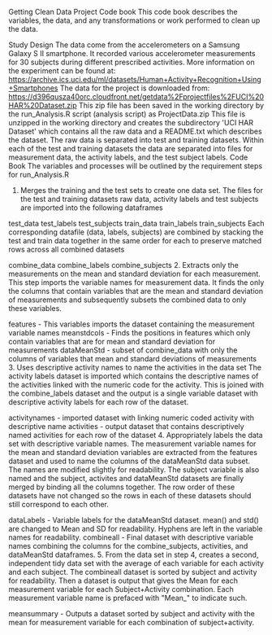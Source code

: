 Getting Clean Data Project Code book
This code book describes the variables, the data, and any transformations or work performed to clean up the data.

Study Design
The data come from the accelerometers on a Samsung Galaxy S II smartphone. It recorded various accelerometer measurements for 30 subjects during different prescribed activities. More information on the experiment can be found at: https://archive.ics.uci.edu/ml/datasets/Human+Activity+Recognition+Using+Smartphones
The data for the project is downloaded from: https://d396qusza40orc.cloudfront.net/getdata%2Fprojectfiles%2FUCI%20HAR%20Dataset.zip
This zip file has been saved in the working directory by the run_Analysis.R script (analysis script) as ProjectData.zip
This file is unzipped in the working directory and creates the subdirectory 'UCI HAR Dataset' which contains all the raw data and a README.txt which describes the dataset.
The raw data is separated into test and training datasets. Within each of the test and training datasets the data are separated into files for measurement data, the activity labels, and the test subject labels.
Code Book
The variables and processes will be outlined by the requirement steps for run_Analysis.R

1. Merges the training and the test sets to create one data set.
The files for the test and training datasets raw data, activity labels and test subjects are imported into the following dataframes

test_data
test_labels
test_subjects
train_data
train_labels
train_subjects
Each corresponding datafile (data, labels, subjects) are combined by stacking the test and train data together in the same order for each to preserve matched rows across all combined datasets

combine_data
combine_labels
combine_subjects
2. Extracts only the measurements on the mean and standard deviation for each measurement.
This step imports the variable names for measurement data. It finds the only the columns that contain variables that are the mean and standard deviation of measurements and subsequently subsets the combined data to only these variables.

features - This variables imports the dataset containing the measurement variable names
meanstdcols - Finds the positions in features which only contain variables that are for mean and standard deviation for measurements
dataMeanStd - subset of combine_data with only the columns of variables that mean and standard deviations of measurements
3. Uses descriptive activity names to name the activities in the data set
The activity labels dataset is imported which contains the descriptive names of the activities linked with the numeric code for the activity. This is joined with the combine_labels dataset and the output is a single variable dataset with descriptive activity labels for each row of the dataset.

activitynames - imported dataset with linking numeric coded activity with descriptive name
activities - output dataset that contains descriptively named activities for each row of the dataset
4. Appropriately labels the data set with descriptive variable names.
The measurement variable names for the mean and standard deviation variables are extracted from the features dataset and used to name the columns of the dataMeanStd data subset. The names are modified slightly for readability. The subject variable is also named and the subject, activites and dataMeanStd datasets are finally merged by binding all the columns together. The row order of these datasets have not changed so the rows in each of these datasets should still correspond to each other.

dataLabels - Variable labels for the dataMeanStd dataset. mean() and std() are changed to Mean and SD for readability. Hyphens are left in the variable names for readability.
combineall - Final dataset with descriptive variable names combining the columns for the combine_subjects, activities, and dataMeanStd dataframes.
5. From the data set in step 4, creates a second, independent tidy data set with the average of each variable for each activity and each subject.
The combineall dataset is sorted by subject and activity for readability. Then a dataset is output that gives the Mean for each measurement variable for each Subject+Activity combination. Each measurement variable name is prefaced with "Mean_" to indicate such.

meansummary - Outputs a dataset sorted by subject and activity with the mean for measurement variable for each combination of subject+activity.